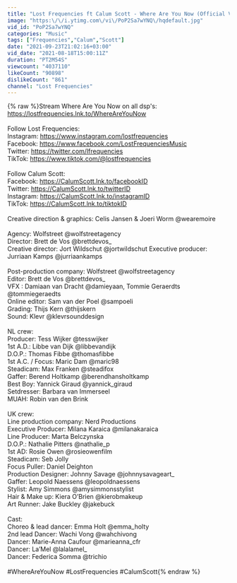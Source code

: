 ```yaml
---
title: "Lost Frequencies ft Calum Scott - Where Are You Now (Official Video)"
image: "https:\/\/i.ytimg.com\/vi\/PoP2Sa7wYNQ\/hqdefault.jpg"
vid_id: "PoP2Sa7wYNQ"
categories: "Music"
tags: ["Frequencies","Calum","Scott"]
date: "2021-09-23T21:02:16+03:00"
vid_date: "2021-08-18T15:00:11Z"
duration: "PT2M54S"
viewcount: "4037110"
likeCount: "90898"
dislikeCount: "861"
channel: "Lost Frequencies"
---
```

{% raw %}Stream Where Are You Now on all dsp's: <a rel="nofollow" target="blank" href="https://lostfrequencies.lnk.to/WhereAreYouNow">https://lostfrequencies.lnk.to/WhereAreYouNow</a><br /><br />Follow Lost Frequencies: <br />Instagram: <a rel="nofollow" target="blank" href="https://www.instagram.com/lostfrequencies">https://www.instagram.com/lostfrequencies</a><br />Facebook: <a rel="nofollow" target="blank" href="https://www.facebook.com/LostFrequenciesMusic">https://www.facebook.com/LostFrequenciesMusic</a><br />Twitter: <a rel="nofollow" target="blank" href="https://twitter.com/lfrequencies">https://twitter.com/lfrequencies</a><br />TikTok: <a rel="nofollow" target="blank" href="https://www.tiktok.com/@lostfrequencies">https://www.tiktok.com/@lostfrequencies</a><br /><br />Follow Calum Scott:<br />Facebook: <a rel="nofollow" target="blank" href="https://CalumScott.lnk.to/facebookID">https://CalumScott.lnk.to/facebookID</a>   <br />Twitter: <a rel="nofollow" target="blank" href="https://CalumScott.lnk.to/twitterID">https://CalumScott.lnk.to/twitterID</a>   <br />Instagram: <a rel="nofollow" target="blank" href="https://CalumScott.lnk.to/instagramID">https://CalumScott.lnk.to/instagramID</a>   <br />TikTok: <a rel="nofollow" target="blank" href="https://CalumScott.lnk.to/tiktokID">https://CalumScott.lnk.to/tiktokID</a>   <br /><br />Creative direction &amp; graphics: Celis Jansen &amp; Joeri Worm @wearemoire<br /> <br />Agency: Wolfstreet @wolfstreetagency<br />Director: Brett de Vos @brettdevos_                         <br />Creative director: Jort Wildschut @jortwildschut Executive producer: Jurriaan Kamps @jurriaankamps<br /> <br />Post-production company: Wolfstreet @wolfstreetagency<br />Editor: Brett de Vos @brettdevos_   <br />VFX : Damiaan van Dracht @damieyaan, Tommie Geraerdts @tommiegeraedts <br />Online editor: Sam van der Poel @sampoeli<br />Grading: Thijs Kern @thijskern<br />Sound: Klevr @klevrsounddesign<br /> <br />NL crew:<br />Producer: Tess Wijker @tesswijker<br />1st A.D.: Libbe van Dijk @libbevandijk<br />D.O.P.: Thomas Fibbe @thomasfibbe<br />1st A.C. / Focus: Maric Dam @maric98<br />Steadicam: Max Franken @steadifox<br />Gaffer: Berend Holtkamp @berendhansholtkamp<br />Best Boy: Yannick Giraud @yannick_giraud<br />Setdresser: Barbara van Immerseel<br />MUAH: Robin van den Brink<br /> <br />UK crew:<br />Line production company: Nerd Productions<br />Executive Producer: Milana Karaica @milanakaraica<br />Line Producer: Marta Belczynska         <br />D.O.P.: Nathalie Pitters @nathalie_p        <br />1st AD: Rosie Owen @rosieowenfilm   <br />Steadicam: Seb Jolly           <br />Focus Puller: Daniel Deighton    <br />Production Designer: Johnny Savage @johnnysavageart_          <br />Gaffer: Leopold Naessens @leopoldnaessens<br />Stylist: Amy Simmons @amysimmonsstylist     <br />Hair &amp; Make up: Kiera O’Brien @kierobmakeup           <br />Art Runner: Jake Buckley @jakebuck   <br /><br />Cast:<br />Choreo &amp; lead dancer:  Emma Holt @emma_holty                 <br />2nd lead Dancer: Wachi Vong @wahchivong       <br />Dancer: Marie-Anna Caufour @marieanna_cfr    <br />Dancer: La’Mel @lalalamel_                  <br />Dancer: Federica Somma @trichio <br /><br />#WhereAreYouNow #LostFrequencies #CalumScott{% endraw %}
